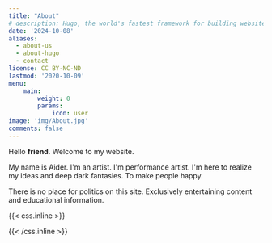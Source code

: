 ```yaml
---
title: "About"
# description: Hugo, the world's fastest framework for building websites
date: '2024-10-08'
aliases:
  - about-us
  - about-hugo
  - contact
license: CC BY-NC-ND
lastmod: '2020-10-09'
menu:
    main: 
        weight: 0
        params:
            icon: user
image: 'img/About.jpg'
comments: false
---
```


Hello **friend**. Welcome to my website.

My name is Aider. I'm an artist. I'm performance artist. I'm here to realize my ideas and deep dark fantasies. To make people happy.

There is no place for politics on this site. Exclusively entertaining content and educational information.

{{< css.inline >}}
<style>
.emojify {
	font-family: Apple Color Emoji, Segoe UI Emoji, NotoColorEmoji, Segoe UI Symbol, Android Emoji, EmojiSymbols;
	font-size: 2rem;
	vertical-align: middle;
}
@media screen and (max-width:650px) {
  .nowrap {
    display: block;
    margin: 25px 0;
  }
}
</style>
{{< /css.inline >}}
